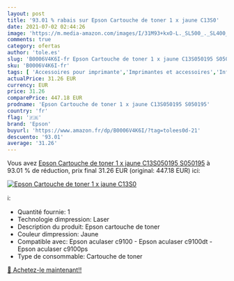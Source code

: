 ```yaml
---
layout: post
title: '93.01 % rabais sur Epson Cartouche de toner 1 x jaune C13S0'
date: 2021-07-02 02:44:26
image: 'https://m.media-amazon.com/images/I/31M93+kxO-L._SL500_._SL400_.jpg'
comments: true
category: ofertas
author: 'tole.es'
slug: 'B0006V4K6I-fr Epson Cartouche de toner 1 x jaune C13S050195 S050195'
sku: 'B0006V4K6I-fr'
tags: [ 'Accessoires pour imprimante','Imprimantes et accessoires','Informatique','Toners','epson', ]
actualPrice: 31.26 EUR
currency: EUR
price: 31.26
comparePrice: 447.18 EUR
prodname: 'Epson Cartouche de toner 1 x jaune C13S050195 S050195'
country: 'fr'
flag: '🇫🇷'
brand: 'Epson'
buyurl: 'https://www.amazon.fr/dp/B0006V4K6I/?tag=tolees0d-21'
descuento: '93.01'
average: '31.26'
---
```


Vous avez [Epson Cartouche de toner 1 x jaune C13S050195 S050195](https://www.amazon.fr/dp/B0006V4K6I/?tag=tolees0d-21)  à  93.01 % de réduction, prix final  31.26 EUR (original: 447.18 EUR) ici:

[![Epson Cartouche de toner 1 x jaune C13S0](https://m.media-amazon.com/images/I/31M93+kxO-L._SL500_._SL400_.jpg)](https://www.amazon.fr/dp/B0006V4K6I/?tag=tolees0d-21)

ℹ️:

- Quantité fournie: 1
- Technologie dimpression: Laser
- Description du produit: Epson cartouche de toner
- Couleur dimpression: Jaune
- Compatible avec: Epson aculaser c9100 - Epson aculaser c9100dt - Epson aculaser c9100ps
- Type de consommable: Cartouche de toner

[🛒 Achetez-le maintenant!!](https://www.amazon.fr/dp/B0006V4K6I/?tag=tolees0d-21)
